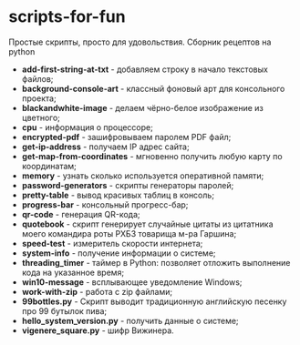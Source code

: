 # scripts-for-fun

Простые скрипты, просто для удовольствия. Сборник рецептов на python

- **add-first-string-at-txt** - добавляем строку в начало текстовых файлов;
- **background-console-art** -  классный фоновый арт для консольного проекта;
- **blackandwhite-image** - делаем чёрно-белое изображение из цветного;
- **cpu** - информация о процессоре;
- **encrypted-pdf** - зашифровываем паролем PDF файл;
- **get-ip-address** - получаем IP адрес сайта;
- **get-map-from-coordinates** - мгновенно получить любую карту по координатам;
- **memory** - узнать сколько используется оперативной памяти;
- **password-generators** - скрипты генераторы паролей;
- **pretty-table** - вывод красивых таблиц в консоль;
- **progress-bar** - консольный прогресс-бар;
- **qr-code** - генерация QR-кода;
- **quotebook** - скрипт генерирует случайные цитаты из цитатника моего командира роты РХБЗ товарища м-ра Гаршина;
- **speed-test** - измеритель скорости интернета;
- **system-info** - получение информации о системе;
- **threading_timer** - таймер в Python: позволяет отложить выполнение кода на указанное время;
- **win10-message** - всплывающее уведомление Windows;
- **work-with-zip** - работа с zip файлами;
- **99bottles.py** - Скрипт выводит традиционную английскую песенку про 99 бутылок пива;
- **hello_system_version.py** - получить данные о системе;
- **vigenere_square.py** - шифр Вижинера.
